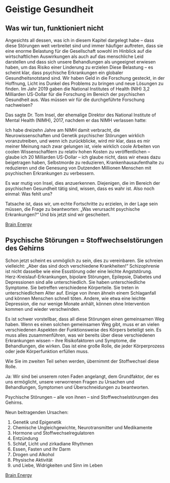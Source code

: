 # Geistige Gesundheit

## Was wir tun, funktioniert nicht

Angesichts all dessen, was ich in diesem Kapitel dargelegt habe – dass diese Störungen weit verbreitet sind und immer häufiger auftreten, dass sie eine enorme Belastung für die Gesellschaft sowohl im Hinblick auf die wirtschaftlichen Auswirkungen als auch auf das menschliche Leid darstellen und dass sich unsere Behandlungen als ungeeignet erwiesen haben, um das Risiko einer Linderung zu erzielen Diese Belastung – es scheint klar, dass psychische Erkrankungen ein globaler Gesundheitsnotstand sind. Wir haben Geld in die Forschung gesteckt, in der Hoffnung, Licht ins Dunkel des Problems zu bringen und neue Lösungen zu finden. Im Jahr 2019 gaben die National Institutes of Health (NIH) 3,2 Milliarden US-Dollar für die Forschung im Bereich der psychischen Gesundheit aus. Was müssen wir für die durchgeführte Forschung nachweisen?

Das sagte Dr. Tom Insel, der ehemalige Direktor des National Institute of Mental Health (NIMH), 2017, nachdem er das NIMH verlassen hatte:

Ich habe dreizehn Jahre am NIMH damit verbracht, die Neurowissenschaften und Genetik psychischer Störungen wirklich voranzutreiben, und wenn ich zurückblicke, wird mir klar, dass es mir meiner Meinung nach zwar gelungen ist, viele wirklich coole Arbeiten von coolen Wissenschaftlern zu relativ hohen Kosten zu veröffentlichen – glaube ich 20 Milliarden US-Dollar – ich glaube nicht, dass wir etwas dazu beigetragen haben, Selbstmorde zu reduzieren, Krankenhausaufenthalte zu reduzieren und die Genesung von Dutzenden Millionen Menschen mit psychischen Erkrankungen zu verbessern.

Es war mutig von Insel, dies anzuerkennen. Diejenigen, die im Bereich der psychischen Gesundheit tätig sind, wissen, dass es wahr ist. Also noch einmal: Was fehlt uns?

Tatsache ist, dass wir, um echte Fortschritte zu erzielen, in der Lage sein müssen, die Frage zu beantworten: „Was verursacht psychische Erkrankungen?“ Und bis jetzt sind wir gescheitert.

[Brain Energy](https://www.goodreads.com/book/show/61129785-brain-energy)

## Psychische Störungen = Stoffwechselstörungen des Gehirns

Schon jetzt scheint es unmöglich zu sein, dies zu vereinbaren. Sie schreien vielleicht: „Aber das sind doch verschiedene Krankheiten!“ Schizophrenie ist nicht dasselbe wie eine Essstörung oder eine leichte Angststörung. Herz-Kreislauf-Erkrankungen, bipolare Störungen, Epilepsie, Diabetes und Depressionen sind alle unterschiedlich. Sie haben unterschiedliche Symptome. Sie betreffen verschiedene Körperteile. Sie treten in unterschiedlichem Alter auf. Einige von ihnen ähneln einem Schlaganfall und können Menschen schnell töten. Andere, wie etwa eine leichte Depression, die nur wenige Monate anhält, können ohne Intervention kommen und wieder verschwinden.

Es ist schwer vorstellbar, dass all diese Störungen einen gemeinsamen Weg haben. Wenn es einen solchen gemeinsamen Weg gibt, muss er an vielen verschiedenen Aspekten der Funktionsweise des Körpers beteiligt sein. Es muss alles zusammenführen, was wir bereits über diese verschiedenen Erkrankungen wissen – ihre Risikofaktoren und Symptome, die Behandlungen, die wirken. Das ist eine große Rolle, die jeder Körperprozess oder jede Körperfunktion erfüllen muss.

Wie Sie im zweiten Teil sehen werden, übernimmt der Stoffwechsel diese Rolle.

Ja: Wir sind bei unserem roten Faden angelangt, dem Grundfaktor, der es uns ermöglicht, unsere verworrenen Fragen zu Ursachen und Behandlungen, Symptomen und Überschneidungen zu beantworten.

Psychische Störungen – alle von ihnen – sind Stoffwechselstörungen des Gehirns.

Neun beitragenden Ursachen:

1. Genetik und Epigenetik
2. Chemische Ungleichgewichte, Neurotransmitter und Medikamente
3. Hormone und Stoffwechselregulatoren
4. Entzündung
5. Schlaf, Licht und zirkadiane Rhythmen
6. Essen, Fasten und Ihr Darm
7. Drogen und Alkohol
8. Physische Aktivität
9. und Liebe, Widrigkeiten und Sinn im Leben

[Brain Energy](https://www.goodreads.com/book/show/61129785-brain-energy)